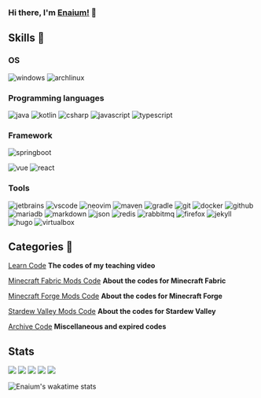 ### Hi there, I'm [Enaium!](https://www.enaium.cn) 👋

## Skills 🚀

### OS

![windows](https://img.shields.io/badge/-Windows10-red?style=flat-square&logo=windows&logoColor=white)
![archlinux](https://img.shields.io/badge/-ArchLinux-red?style=flat-square&logo=archlinux&logoColor=white)

### Programming languages

![java](https://img.shields.io/badge/-Java-blue?style=flat-square&logo=OpenJDK&logoColor=white)
![kotlin](https://img.shields.io/badge/-Kotlin-blue?style=flat-square&logo=kotlin&logoColor=white)
![csharp](https://img.shields.io/badge/-C%23-blue?style=flat-square&logo=c&logoColor=blue&logoColor=white)
![javascript](https://img.shields.io/badge/-JavaScript-blue?style=flat-square&logo=javascript&logoColor=white)
![typescript](https://img.shields.io/badge/-TypeScript-blue?style=flat-square&logo=typescript&logoColor=white)

### Framework

![springboot](https://img.shields.io/badge/-SpringBoot-green?style=flat-square&logo=springboot&logoColor=white)

![vue](https://img.shields.io/badge/-Vue-green?style=flat-square&logo=vue.js&logoColor=white)
![react](https://img.shields.io/badge/-React-green?style=flat-square&logo=react&logoColor=white)

### Tools
![jetbrains](https://img.shields.io/badge/-JetBrains-black?style=flat-square&logo=jetbrains&logoColor=white)
![vscode](https://img.shields.io/badge/-Visual_Studio_Code-black?style=flat-square&logo=visualstudiocode&logoColor=white)
![neovim](https://img.shields.io/badge/-NeoVim-black?style=flat-square&logo=neovim&logoColor=white)
![maven](https://img.shields.io/badge/-Maven-black?style=flat-square&logo=apache-maven&logoColor=white)
![gradle](https://img.shields.io/badge/-Gradle-black?style=flat-square&logo=gradle&logoColor=white)
![git](https://img.shields.io/badge/-Git-black?style=flat-square&logo=git&logoColor=white)
![docker](https://img.shields.io/badge/-Docker-black?style=flat-square&logo=docker&logoColor=white)
![github](https://img.shields.io/badge/Github-black?style=flat-square&logo=github&logoColor=white)
![mariadb](https://img.shields.io/badge/-MariaDB-black?style=flat-square&logo=mariadb&logoColor=white)
![markdown](https://img.shields.io/badge/-Markdown-black?style=flat-square&logo=markdown&logoColor=white)
![json](https://img.shields.io/badge/-JSON-black?style=flat-square&logo=json&logoColor=white)
![redis](https://img.shields.io/badge/-Redis-black?style=flat-square&logo=redis&logoColor=white)
![rabbitmq](https://img.shields.io/badge/-RabbitMQ-black?style=flat-square&logo=rabbitmq&logoColor=white)
![firefox](https://img.shields.io/badge/-FireFox-black?style=flat-square&logo=firefox&logoColor=white)
![jekyll](https://img.shields.io/badge/-Jekyll-black?style=flat-square&logo=jekyll&logoColor=white)
![hugo](https://img.shields.io/badge/-HUGO-black?style=flat-square&logo=hugo&logoColor=white)
![virtualbox](https://img.shields.io/badge/-Virtual_Box-black?style=flat-square&logo=virtualbox&logoColor=white)

## Categories 🎨

[Learn Code](https://github.com/Enaium-Learn) **The codes of my teaching video**

[Minecraft Fabric Mods Code](https://github.com/Enaium-FabricMC) **About the codes for Minecraft Fabric**

[Minecraft Forge Mods Code](https://github.com/Enaium-ForgeMC) **About the codes for Minecraft Forge**

[Stardew Valley Mods Code](https://github.com/Enaium-StardewValleyMods) **About the codes for Stardew Valley**

[Archive Code](https://github.com/Enaium-Archive) **Miscellaneous and expired codes**

## Stats

[![](https://raw.githubusercontent.com/Enaium/Enaium/master/profile-summary-card-output/default/0-profile-details.svg)](https://github.com/vn7n24fzkq/github-profile-summary-cards)
[![](https://raw.githubusercontent.com/Enaium/Enaium/master/profile-summary-card-output/default/1-repos-per-language.svg)](https://github.com/vn7n24fzkq/github-profile-summary-cards) [![](https://raw.githubusercontent.com/Enaium/Enaium/master/profile-summary-card-output/default/2-most-commit-language.svg)](https://github.com/vn7n24fzkq/github-profile-summary-cards)
[![](https://raw.githubusercontent.com/Enaium/Enaium/master/profile-summary-card-output/default/3-stats.svg)](https://github.com/vn7n24fzkq/github-profile-summary-cards) [![](https://raw.githubusercontent.com/Enaium/Enaium/master/profile-summary-card-output/default/4-productive-time.svg)](https://github.com/vn7n24fzkq/github-profile-summary-cards)

![Enaium's wakatime stats](https://github-readme-stats.vercel.app/api/wakatime?username=Enaium&layout=compact)
